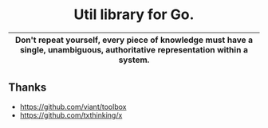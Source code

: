 <div align="center">

# Util library for Go.

</div>

| Don't repeat yourself, every piece of knowledge must have a single, unambiguous, authoritative representation within a system. |
| :------: |


## Thanks

- https://github.com/viant/toolbox
- https://github.com/txthinking/x